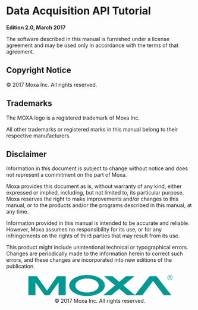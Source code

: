 # Data Acquisition API Tutorial

**Edition 2.0, March 2017**

The software described in this manual is furnished under a license agreement and may be used only in accordance with the terms of that agreement.

## Copyright Notice

© 2017 Moxa Inc. All rights reserved.

## Trademarks

The MOXA logo is a registered trademark of Moxa Inc.

All other trademarks or registered marks in this manual belong to their respective manufacturers.

## Disclaimer

Information in this document is subject to change without notice and does not represent a commitment on the part of Moxa.

Moxa provides this document as is, without warranty of any kind, either expressed or implied, including, but not limited to, its particular purpose. Moxa reserves the right to make improvements and/or changes to this manual, or to the products and/or the programs described in this manual, at any time.

Information provided in this manual is intended to be accurate and reliable. However, Moxa assumes no responsibility for its use, or for any infringements on the rights of third parties that may result from its use.

This product might include unintentional technical or typographical errors. Changes are periodically made to the information herein to correct such errors, and these changes are incorporated into new editions of the publication.


<center>
<img src="images/moxa_logo.jpg" alt="Moxa Logo" width="395" height="59" />
<br />
© 2017 Moxa Inc. All rights reserved.
</center>
